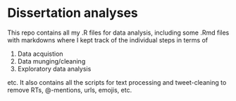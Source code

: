 # Dissertation analyses

This repo contains all my .R files for data analysis, including some .Rmd files with markdowns where I kept track of the individual
steps in terms of

1) Data acquistion
2) Data munging/cleaning
3) Exploratory data analysis

etc. It also contains all the scripts for text processing and tweet-cleaning to remove RTs, @-mentions, urls, emojis, etc.
